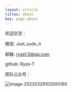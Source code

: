 ```yaml
---
layout: article
titles: about
key: page-about
---
```






欢迎交流：

微信: Just_sudo_it

邮箱: [ryze1.0@qq.com](mailto:ryze1.0@qq.com)

github: Ryze-T 

团队公众号：

![image-20220329102000160](https://ryze-1258886299.cos.ap-beijing.myqcloud.com/20220329103229.png)
